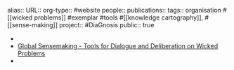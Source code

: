alias::
URL::
org-type:: #website 
people::
publications:: 
tags:: organisation #[[wicked problems]] #exemplar #tools #[[knowledge cartography]], #[[sense-making]]
project:: #DiaGnosis 
public:: true

-
- [Global Sensemaking - Tools for Dialogue and Deliberation on Wicked Problems](http://globalsensemaking.net/)
-